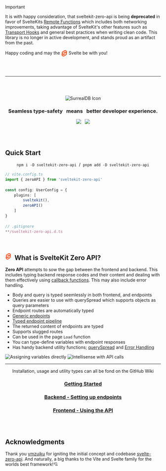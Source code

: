 <br>

> [!IMPORTANT]  
> It is with happy consideration, that sveltekit-zero-api is being **deprecated** in favor of SvelteKits
> [Remote Functions](https://github.com/sveltejs/kit/discussions/13897) which includes both networking improvements,
> taking advantage of SvelteKit's other features such as [Transport Hooks](https://svelte.dev/docs/kit/hooks#Universal-hooks-transport)
> and general best practices when writing clean code.  This library is no longer in active development, and stands proud as an artifact from the past.
> 
> Happy coding and may the <img height="24" align="center" src="https://raw.githubusercontent.com/sveltejs/branding/c4dfca6743572087a6aef0e109ffe3d95596e86a/svelte-logo.svg"> Svelte be with you!

<br><br>

----

<br><br>

<p align="center">
    <img width="542" src="https://raw.githubusercontent.com/Refzlund/sveltekit-zero-api/master/SvelteKit%20Zero%20API.png" alt="SurrealDB Icon">
</p>
<h3 align="center">Seamless type-safety   means   better developer experience.</h3>

<p align="center">
	<img src="https://badge.fury.io/js/sveltekit-zero-api.svg">
	 
	<img src="https://img.shields.io/npm/dt/sveltekit-zero-api.svg">
</p>

<br><br>

## Quick Start

<p align="center">
	<code>npm i -D sveltekit-zero-api</code>
	 / 
	<code>pnpm add -D sveltekit-zero-api</code>
</p>

```ts
// vite.config.ts
import { zeroAPI } from 'sveltekit-zero-api'

const config: UserConfig = {
	plugins: [
		sveltekit(),
		zeroAPI()
	]
}

// .gitignore
**/sveltekit-zero-api.d.ts
```

<br>
<h2><img height="24" src="https://raw.githubusercontent.com/sveltejs/branding/c4dfca6743572087a6aef0e109ffe3d95596e86a/svelte-logo.svg">  What is SvelteKit Zero API?</h2>
<p>
<b>Zero API</b> attempts to sow the gap between the frontend and backend. This includes typing backend response codes and their content and dealing with them effectively using <a href="https://github.com/Refzlund/sveltekit-zero-api/wiki/2.-Frontend#callbacks">callback functions</a>. This may also include error handling. 
</p>

- Body and query is typed seemlessly in both frontend, and endpoints
- Queries are easier to use with querySpread which supports objects as query parameters
- Endpoint routes are automatically typed
- [Generic endpoints](https://github.com/Refzlund/sveltekit-zero-api/wiki/1.-Backend#generic-endpoints)
- [Typed endpoint pipeline](https://github.com/Refzlund/sveltekit-zero-api/wiki/3.-Endpoint-Pipe-function)
- The returned content of endpoints are typed
- Supports slugged routes
- Can be used in the page `Load` function
- You can type-define variables with endpoint responses
- Has handy backend utility functions; [querySpread](https://github.com/Refzlund/sveltekit-zero-api/wiki/1.-Backend#queryspread) and [Error Handling](https://github.com/Refzlund/sveltekit-zero-api/wiki/1.-Backend#error-handling)

![Assigning variables directly](https://github.com/Refzlund/sveltekit-zero-api/blob/master/assign-var.gif)
![Intellisense with API calls](https://github.com/Refzlund/sveltekit-zero-api/blob/master/frontend-intellisense.gif)

---

<p align="center">
Installation, usage and utility types can all be fond on the GitHub Wiki
</p>

<h3 align="center">
	<a href="https://github.com/Refzlund/sveltekit-zero-api/wiki/0.-Get-Started">Getting Started</a>
</h3>
<h3 align="center">
	<a href="https://github.com/Refzlund/sveltekit-zero-api/wiki/1.-Backend">Backend - Setting up endpoints</a>
</h3>
<h3 align="center">
	<a href="https://github.com/Refzlund/sveltekit-zero-api/wiki/2.-Frontend">Frontend - Using the API</a>
</h3>

<br>
<br>

## Acknowledgments

Thank you [ymzuiku](https://github.com/ymzuiku) for igniting the initial concept and codebase [svelte-zero-api](https://github.com/ymzuiku/svelte-zero-api). And naturally, a big thanks to the Vite and Svelte family for the worlds best framework!💘

<br>
<br>
